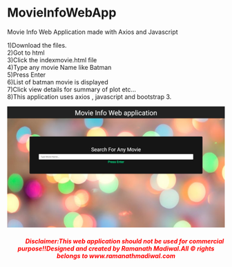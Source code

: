 # MovieInfoWebApp
Movie Info Web Application made with Axios and Javascript<br>

1)Download the files.<br>
2)Got to html<br>
3)Click the indexmovie.html file<br>
4)Type any movie Name like Batman<br>
5)Press Enter<br>
6)List of batman movie is displayed<br>
7)Click view details for summary of plot etc...<br>
8)This application uses axios , javascript and bootstrap 3.<br>

![alt tag](https://github.com/RamanathMadiwal/MovieInfoWebApp/blob/master/assets/images/movieinfo/movieinfo.png "Home Page ScreenShot")



<div align="center"> <h5 style="color: red" ><span>&nbsp;&nbsp;&nbsp;&nbsp;&nbsp;&nbsp;</span><span>&nbsp;&nbsp;&nbsp;&nbsp;&nbsp;&nbsp;</span>Disclaimer:This web application should not be used for
                    commercial purpose!!Designed and created by Ramanath Madiwal.All &copy rights
                    belongs to www.ramanathmadiwal.com</h5>
            </div>
